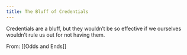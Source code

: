 ```yaml
---
title: The Bluff of Credentials
---
```


Credentials are a bluff, but they wouldn’t be so effective if we ourselves wouldn’t rule us out for not having them.

From: [[Odds and Ends]]